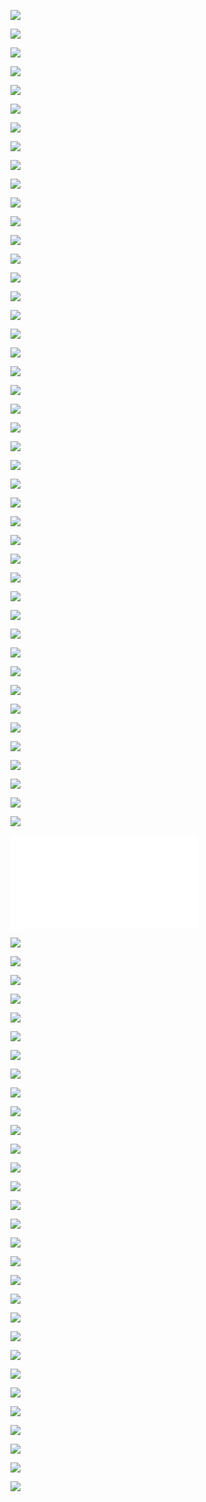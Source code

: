 ![](aggregat.png)

![](art2.png)

![](art3.png)

![](art.png)

![](ballmap2.png)

![](ballmap.png)

![](ballrot.png)

![](ca2.png)

![](celaut2.png)

![](celaut.png)

![](circle2.png)

![](cloud.png)

![](colsquar.png)

![](dramatic.png)

![](elastic2.png)

![](elasticn.png)

![](ferns.png)

![](flip.png)

![](gravity.png)

![](jan.png)

![](j-v-m.png)

![](leaf.png)

![](lines2.png)

![](lines3.png)

![](lines4.png)

![](lines.png)

![](linier.png)

![](magic_ey.png)

![](map2.png)

![](map.png)

![](marble2.png)

![](marble.png)

![](mchar.png)

![](nova.png)

![](pattern2.png)

![](pattern3.png)

![](pattern.png)

![](pfill2.png)

![](pfill3.png)

![](pfill.png)

![](planets.png)

![](poly3d.png)

![](pyramid2.png)

![](pyramid.png)

![](README.md)

![](roots.png)

![](rubber2.png)

![](rubber.png)

![](scrollwo.png)

![](sine2.png)

![](sine3.png)

![](sine4.png)

![](sinewave.png)

![](smoulder.png)

![](spacebal.png)

![](spr_rot2.png)

![](spr_rot3.png)

![](spr_rot4.png)

![](spr_rot.png)

![](starfiel.png)

![](starfish.png)

![](struk2.png)

![](strukfil.png)

![](tartan.png)

![](tekno.png)

![](ten3d2.png)

![](ten3d.png)

![](top.png)

![](tree-d.png)

![](tree.png)

![](tristar2.png)

![](tristar.png)

![](tunnel.png)

![](wallpape.png)

![](/wood.png)
